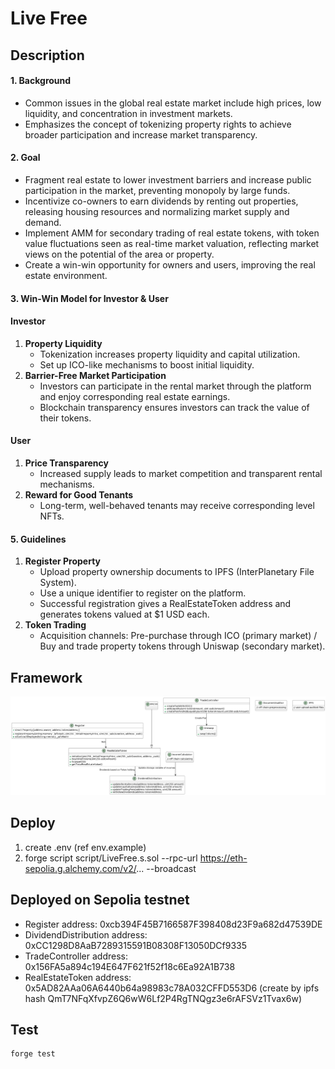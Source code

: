 # Live Free

## Description

#### **1. Background**

- Common issues in the global real estate market include high prices, low liquidity, and concentration in investment markets.
- Emphasizes the concept of tokenizing property rights to achieve broader participation and increase market transparency.

#### **2. Goal**

- Fragment real estate to lower investment barriers and increase public participation in the market, preventing monopoly by large funds.
- Incentivize co-owners to earn dividends by renting out properties, releasing housing resources and normalizing market supply and demand.
- Implement AMM for secondary trading of real estate tokens, with token value fluctuations seen as real-time market valuation, reflecting market views on the potential of the area or property.
- Create a win-win opportunity for owners and users, improving the real estate environment.

#### **3. Win-Win Model for Investor & User**

#### Investor

1. **Property Liquidity**
   - Tokenization increases property liquidity and capital utilization.
   - Set up ICO-like mechanisms to boost initial liquidity.
2. **Barrier-Free Market Participation**
   - Investors can participate in the rental market through the platform and enjoy corresponding real estate earnings.
   - Blockchain transparency ensures investors can track the value of their tokens.

#### User

1. **Price Transparency**
   - Increased supply leads to market competition and transparent rental mechanisms.
2. **Reward for Good Tenants**
   - Long-term, well-behaved tenants may receive corresponding level NFTs.

#### **5. Guidelines**

1. **Register Property**
   - Upload property ownership documents to IPFS (InterPlanetary File System).
   - Use a unique identifier to register on the platform.
   - Successful registration gives a RealEstateToken address and generates tokens valued at $1 USD each.
2. **Token Trading**
   - Acquisition channels: Pre-purchase through ICO (primary market) / Buy and trade property tokens through Uniswap (secondary market).

## Framework

![Alt text](Architecture.png)

## Deploy

1. create .env (ref env.example)
2. forge script script/LiveFree.s.sol --rpc-url https://eth-sepolia.g.alchemy.com/v2/... --broadcast

## Deployed on Sepolia testnet

- Register address: 0xcb394F45B7166587F398408d23F9a682d47539DE
- DividendDistribution address: 0xCC1298D8AaB7289315591B08308F13050DCf9335
- TradeController address: 0x156FA5a894c194E647F621f52f18c6Ea92A1B738
- RealEstateToken address: 0x5AD82AAa06A6440b64a98983c78A032CFFD553D6 (create by ipfs hash QmT7NFqXfvpZ6Q6wW6Lf2P4RgTNQgz3e6rAFSVz1Tvax6w)

## Test

```
forge test
```
